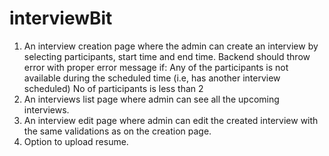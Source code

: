 # interviewBit
1. An interview creation page where the admin can create an interview by selecting participants, start time and end time. 
Backend should throw error with proper error message if: 
Any of the participants is not available during the scheduled time (i.e, has another interview scheduled)
No of participants is less than 2
2. An interviews list page where admin can see all the upcoming interviews.
3. An interview edit page where admin can edit the created interview with the same validations as on the creation page.
4. Option to upload resume.
